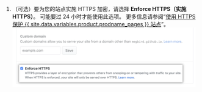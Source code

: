 1. （可选）要为您的站点实施 HTTPS 加密，请选择 **Enforce HTTPS（实施 HTTPS）**。 可能要过 24 小时才能使用此选项。 更多信息请参阅“[使用 HTTPS 保护 {{ site.data.variables.product.prodname_pages }} 站点](/articles/securing-your-github-pages-site-with-https)”。 ![对自定义域名强制使用 HTTPS 选项](/assets/images/help/pages/enforce-https-custom-domains.png)
